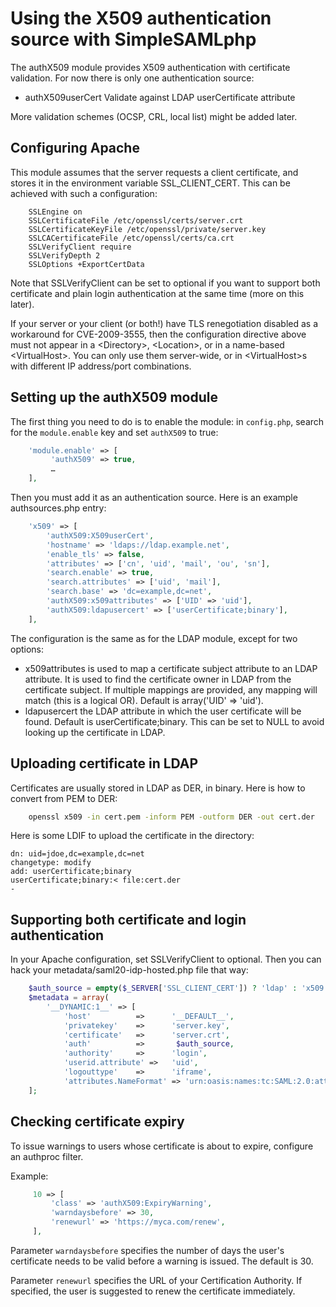 # Using the X509 authentication source with SimpleSAMLphp

The authX509 module provides X509 authentication with certificate
validation. For now there is only one authentication source:

* authX509userCert Validate against LDAP userCertificate attribute

More validation schemes (OCSP, CRL, local list) might be added later.

## Configuring Apache

This module assumes that the server requests a client certificate, and
stores it in the environment variable SSL_CLIENT_CERT. This can be achieved
with such a configuration:

```ApacheConf
    SSLEngine on
    SSLCertificateFile /etc/openssl/certs/server.crt
    SSLCertificateKeyFile /etc/openssl/private/server.key
    SSLCACertificateFile /etc/openssl/certs/ca.crt
    SSLVerifyClient require
    SSLVerifyDepth 2
    SSLOptions +ExportCertData
```

Note that SSLVerifyClient can be set to optional if you want to support
both certificate and plain login authentication at the same time (more on
this later).

If your server or your client (or both!) have TLS renegotiation disabled
as a workaround for CVE-2009-3555, then the configuration directive above
must not appear in a &lt;Directory&gt;, &lt;Location&gt;, or in a name-based
&lt;VirtualHost&gt;. You can only use them server-wide, or in
&lt;VirtualHost&gt;s with different IP address/port combinations.

## Setting up the authX509 module

The first thing you need to do is to enable the module: in
`config.php`, search for the `module.enable` key and set `authX509` to true:

```php
    'module.enable' => [
         'authX509' => true,
         …
    ],
```

Then you must add it as an authentication source. Here is an
example authsources.php entry:

```php
    'x509' => [
        'authX509:X509userCert',
        'hostname' => 'ldaps://ldap.example.net',
        'enable_tls' => false,
        'attributes' => ['cn', 'uid', 'mail', 'ou', 'sn'],
        'search.enable' => true,
        'search.attributes' => ['uid', 'mail'],
        'search.base' => 'dc=example,dc=net',
        'authX509:x509attributes' => ['UID' => 'uid'],
        'authX509:ldapusercert' => ['userCertificate;binary'],
    ],
```

The configuration is the same as for the LDAP module, except for
two options:

* x509attributes is used to map a certificate subject attribute to
                 an LDAP attribute. It is used to find the certificate
                 owner in LDAP from the certificate subject. If multiple
                 mappings are provided, any mapping will match (this
                 is a logical OR). Default is array('UID' => 'uid').
* ldapusercert   the LDAP attribute in which the user certificate will
                 be found. Default is userCertificate;binary. This can
                 be set to NULL to avoid looking up the certificate in
                 LDAP.

## Uploading certificate in LDAP

Certificates are usually stored in LDAP as DER, in binary. Here is
how to convert from PEM to DER:

```bash
    openssl x509 -in cert.pem -inform PEM -outform DER -out cert.der
```

Here is some LDIF to upload the certificate in the directory:

```ldif
dn: uid=jdoe,dc=example,dc=net
changetype: modify
add: userCertificate;binary
userCertificate;binary:< file:cert.der
-
```

## Supporting both certificate and login authentication

In your Apache configuration, set SSLVerifyClient to optional. Then you
can hack your metadata/saml20-idp-hosted.php file that way:

```php
    $auth_source = empty($_SERVER['SSL_CLIENT_CERT']) ? 'ldap' : 'x509';
    $metadata = array(
        '__DYNAMIC:1__' => [
            'host'          =>      '__DEFAULT__',
            'privatekey'    =>      'server.key',
            'certificate'   =>      'server.crt',
            'auth'          =>       $auth_source,
            'authority'     =>      'login',
            'userid.attribute' =>   'uid',
            'logouttype'    =>      'iframe',
            'attributes.NameFormat' => 'urn:oasis:names:tc:SAML:2.0:attrname-format:uri',
    ];
```

## Checking certificate expiry

To issue warnings to users whose certificate is about to expire,
configure an authproc filter.

Example:

```php
     10 => [
         'class' => 'authX509:ExpiryWarning',
         'warndaysbefore' => 30,
         'renewurl' => 'https://myca.com/renew',
     ],
```

Parameter `warndaysbefore` specifies the number of days the user's certificate
needs to be valid before a warning is issued. The default is 30.

Parameter `renewurl` specifies the URL of your Certification Authority.
If specified, the user is suggested to renew the certificate immediately.
